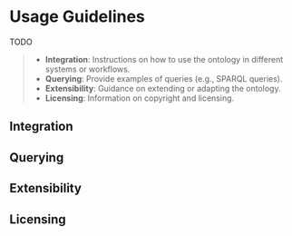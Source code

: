 # Usage Guidelines
TODO
> - **Integration**: Instructions on how to use the ontology in different systems or workflows.
> - **Querying**: Provide examples of queries (e.g., SPARQL queries).
> - **Extensibility**: Guidance on extending or adapting the ontology.
> - **Licensing**: Information on copyright and licensing.

## Integration

## Querying

## Extensibility

## Licensing